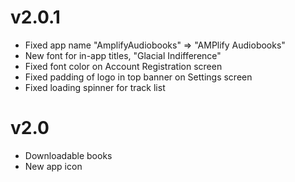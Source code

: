 # v2.0.1
- Fixed app name "AmplifyAudiobooks" => "AMPlify Audiobooks"
- New font for in-app titles, "Glacial Indifference"
- Fixed font color on Account Registration screen
- Fixed padding of logo in top banner on Settings screen
- Fixed loading spinner for track list


# v2.0
- Downloadable books
- New app icon